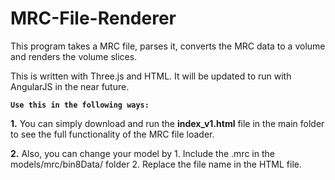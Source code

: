 # MRC-File-Renderer

This program takes a MRC file, parses it, converts the MRC data to a volume and renders the volume slices.  

This is written with Three.js and HTML. It will be updated to run with AngularJS in the near future.

**`Use this in the following ways:`**

**1.** You can simply download and run the **index_v1.html** file in the main folder to see the full functionality of the MRC file loader.

**2.** Also, you can change your model by 
    1. Include the .mrc in the models/mrc/bin8Data/ folder 
    2. Replace the file name in the HTML file.
